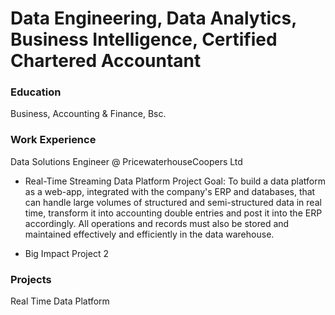 # Data Engineering, Data Analytics, Business Intelligence, Certified Chartered Accountant

### Education
Business, Accounting & Finance, Bsc.

### Work Experience
Data Solutions Engineer @ PricewaterhouseCoopers Ltd
- Real-Time Streaming Data Platform
Project Goal: To build a data platform as a web-app, integrated with the company's ERP and databases, that can handle large volumes of structured and semi-structured data in real time, transform it into accounting double entries and post it into the ERP accordingly. All operations and records must also be stored and maintained effectively and efficiently in the data warehouse.


- Big Impact Project 2

### Projects
Real Time Data Platform
